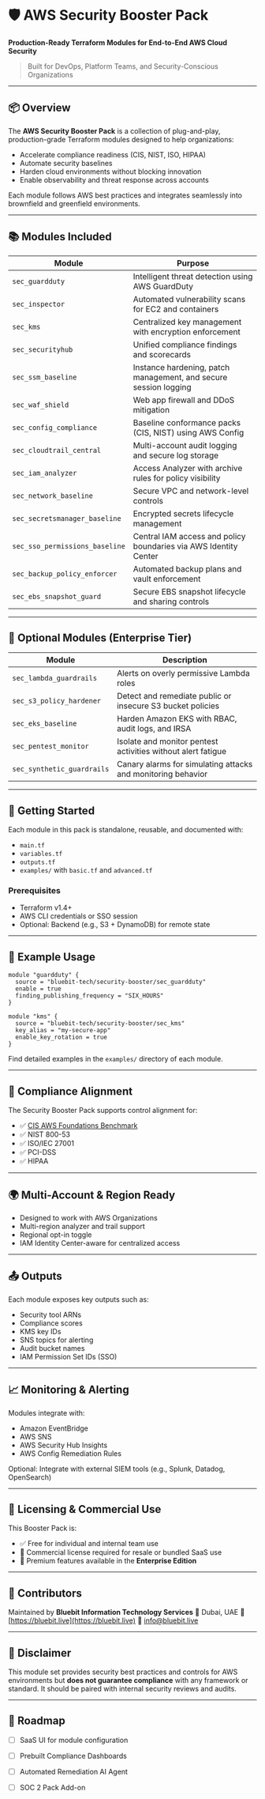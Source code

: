 # 🛡️ AWS Security Booster Pack

**Production-Ready Terraform Modules for End-to-End AWS Cloud Security**

> Built for DevOps, Platform Teams, and Security-Conscious Organizations

---

## 📦 Overview

The **AWS Security Booster Pack** is a collection of plug-and-play, production-grade Terraform modules designed to help organizations:

- Accelerate compliance readiness (CIS, NIST, ISO, HIPAA)
- Automate security baselines
- Harden cloud environments without blocking innovation
- Enable observability and threat response across accounts

Each module follows AWS best practices and integrates seamlessly into brownfield and greenfield environments.

---

## 📚 Modules Included

| Module                      | Purpose                                                                 |
|----------------------------|-------------------------------------------------------------------------|
| `sec_guardduty`            | Intelligent threat detection using AWS GuardDuty                        |
| `sec_inspector`            | Automated vulnerability scans for EC2 and containers                   |
| `sec_kms`                  | Centralized key management with encryption enforcement                 |
| `sec_securityhub`          | Unified compliance findings and scorecards                            |
| `sec_ssm_baseline`         | Instance hardening, patch management, and secure session logging       |
| `sec_waf_shield`           | Web app firewall and DDoS mitigation                                   |
| `sec_config_compliance`    | Baseline conformance packs (CIS, NIST) using AWS Config                 |
| `sec_cloudtrail_central`   | Multi-account audit logging and secure log storage                     |
| `sec_iam_analyzer`         | Access Analyzer with archive rules for policy visibility               |
| `sec_network_baseline`     | Secure VPC and network-level controls                                  |
| `sec_secretsmanager_baseline` | Encrypted secrets lifecycle management                              |
| `sec_sso_permissions_baseline` | Central IAM access and policy boundaries via AWS Identity Center |
| `sec_backup_policy_enforcer` | Automated backup plans and vault enforcement                         |
| `sec_ebs_snapshot_guard`   | Secure EBS snapshot lifecycle and sharing controls                     |

---

## 🧩 Optional Modules (Enterprise Tier)

| Module                     | Description                                                              |
|---------------------------|--------------------------------------------------------------------------|
| `sec_lambda_guardrails`   | Alerts on overly permissive Lambda roles                                |
| `sec_s3_policy_hardener`  | Detect and remediate public or insecure S3 bucket policies              |
| `sec_eks_baseline`        | Harden Amazon EKS with RBAC, audit logs, and IRSA                        |
| `sec_pentest_monitor`     | Isolate and monitor pentest activities without alert fatigue            |
| `sec_synthetic_guardrails`| Canary alarms for simulating attacks and monitoring behavior            |

---

## 🚀 Getting Started

Each module in this pack is standalone, reusable, and documented with:
- `main.tf`
- `variables.tf`
- `outputs.tf`
- `examples/` with `basic.tf` and `advanced.tf`

### Prerequisites
- Terraform v1.4+
- AWS CLI credentials or SSO session
- Optional: Backend (e.g., S3 + DynamoDB) for remote state

---

## 🔧 Example Usage

```hcl
module "guardduty" {
  source = "bluebit-tech/security-booster/sec_guardduty"
  enable = true
  finding_publishing_frequency = "SIX_HOURS"
}
````

```hcl
module "kms" {
  source = "bluebit-tech/security-booster/sec_kms"
  key_alias = "my-secure-app"
  enable_key_rotation = true
}
```

Find detailed examples in the `examples/` directory of each module.

---

## 🔐 Compliance Alignment

The Security Booster Pack supports control alignment for:

* ✅ [CIS AWS Foundations Benchmark](https://docs.aws.amazon.com/securityhub/latest/userguide/securityhub-cis-controls.html)
* ✅ NIST 800-53
* ✅ ISO/IEC 27001
* ✅ PCI-DSS
* ✅ HIPAA

---

## 🌍 Multi-Account & Region Ready

* Designed to work with AWS Organizations
* Multi-region analyzer and trail support
* Regional opt-in toggle
* IAM Identity Center-aware for centralized access

---

## 📤 Outputs

Each module exposes key outputs such as:

* Security tool ARNs
* Compliance scores
* KMS key IDs
* SNS topics for alerting
* Audit bucket names
* IAM Permission Set IDs (SSO)

---

## 📈 Monitoring & Alerting

Modules integrate with:

* Amazon EventBridge
* AWS SNS
* AWS Security Hub Insights
* AWS Config Remediation Rules

Optional: Integrate with external SIEM tools (e.g., Splunk, Datadog, OpenSearch)

---

## 💼 Licensing & Commercial Use

This Booster Pack is:

* ✅ Free for individual and internal team use
* 💼 Commercial license required for resale or bundled SaaS use
* 🔐 Premium features available in the **Enterprise Edition**

---

## 👥 Contributors

Maintained by **Bluebit Information Technology Services**
📍 Dubai, UAE
🔗 [https://bluebit.live](https://bluebit.live)
📧 [info@bluebit.live](mailto:info@bluebit.live)

---

## 📌 Disclaimer

This module set provides security best practices and controls for AWS environments but **does not guarantee compliance** with any framework or standard. It should be paired with internal security reviews and audits.

---

## 🧭 Roadmap

* [ ] SaaS UI for module configuration
* [ ] Prebuilt Compliance Dashboards
* [ ] Automated Remediation AI Agent
* [ ] SOC 2 Pack Add-on

